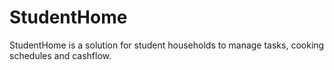 # StudentHome
StudentHome is a solution for student households to manage tasks, cooking schedules and cashflow.